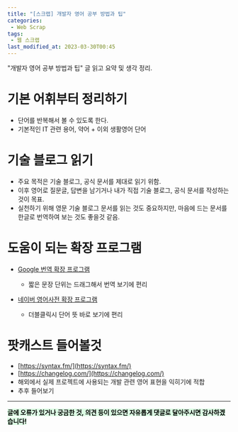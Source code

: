 ```yaml
---
title: "[스크랩] 개발자 영어 공부 방법과 팁"
categories:
 - Web Scrap
tags:
 - 웹 스크랩
last_modified_at: 2023-03-30T00:45
---
```


"개발자 영어 공부 방법과 팁" 글 읽고 요약 및 생각 정리.

# 기본 어휘부터 정리하기
- 단어를 반복해서 볼 수 있도록 한다.
- 기본적인 IT 관련 용어, 약어 + 이외 생활영어 단어

# 기술 블로그 읽기
- 주요 목적은 기술 블로그, 공식 문서를 제대로 읽기 위함.
- 이후 영어로 질문글, 답변을 남기거나 내가 직접 기술 블로그, 공식 문서를 작성하는 것이 목표.
- 실천하기 위해 영문 기술 블로그 문서를 읽는 것도 중요하지만, 마음에 드는 문서를 한글로 번역하여 보는 것도 좋을것 같음.

# 도움이 되는 확장 프로그램
- [Google 번역 확장 프로그램](https://chrome.google.com/webstore/detail/google-translate/aapbdbdomjkkjkaonfhkkikfgjllcleb)
  - 짧은 문장 단위는 드래그해서 번역 보기에 편리  
 
- [네이버 영어사전 확장 프로그램](https://chrome.google.com/webstore/detail/%EB%84%A4%EC%9D%B4%EB%B2%84-%EC%98%81%EC%96%B4%EC%82%AC%EC%A0%84-naver-english-di/jfibpeiddefellcfgnijpcpddoimbdij)
  - 더블클릭시 단어 뜻 바로 보기에 편리

# 팟캐스트 들어볼것
- [https://syntax.fm/](https://syntax.fm/)
- [https://changelog.com/](https://changelog.com/)
- 해외에서 실제 프로젝트에 사용되는 개발 관련 영어 표현을 익히기에 적합
- 추후 들어보기

---
<mark style='background-color: #dcffe4'>
<b>글에 오류가 있거나 궁금한 것, 의견 등이 있으면 자유롭게 댓글로 달아주시면 감사하겠습니다!</b>
</mark>